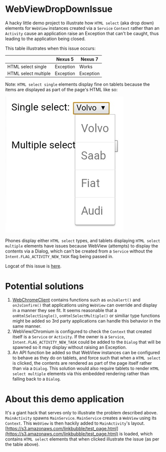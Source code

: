 WebViewDropDownIssue
====================

A hacky little demo project to illustrate how `HTML select` (aka drop down) elements for `WebView` instances created via a `Service` `Context` rather than an `Activity` cause an application raise an Exception that can't be caught, thus leading to the application being closed.

This table illustrates when this issue occurs:

|                        | Nexus 5   | Nexus 7   |
|------------------------|-----------|-----------|
| HTML select single   | Exception | Works     |
| HTML select multiple | Exception | Exception |

Note: `HTML select single` elements display fine on tablets because the items are displayed as part of the page's HTML like so: 

![working](/embedded_render.jpg)

Phones display either `HTML select` types, and tablets displaying `HTML select multiple` elements have issues because WebView (attempts) to display the contents via a Dialog, which can't be created from a `Service` without the `Intent.FLAG_ACTIVITY_NEW_TASK` flag being passed in.

Logcat of this issue is [here](/logcat.md).


Potential solutions
===================

1. [WebChromeClient](http://developer.android.com/reference/android/webkit/WebChromeClient.html) contains functions such as `onJsAlert()` and `onJsConfirm()` that applications using `WebView` can override and display in a manner they see fit. It seems reasonable that a `onHtmlSelectSingle()`, `onHtmlSelectMultiple()` or similiar type functions might be added so 3rd party applications can handle this behavior in the same manner.
2. WebView/Chromium is configured to check the `Context` that created itself is a `Service` or `Activity`. If the owner is a `Service`, `Intent.FLAG_ACTIVITY_NEW_TASK` could be added to the `Dialog` that will be spawned so it may display without raising an Exception.
3. An API function be added so that WebView instances can be configured to behave as they do on tablets, and force such that when a `HTML select` is clicked, the contents are rendered as part of the page itself rather than via a `Dialog`. This solution would also require tablets to render `HTML select multiple` elements via this embedded rendering rather than falling back to a `Dialog`.


About this demo application
===========================

It's a giant hack that serves only to illustrate the problem described above. `MainActivity` spawns `MainService`. `MainService` creates a `WebView` using its `Context`. This `WebView` is then hackily added to `MainActivity`'s layout. [https://s3.amazonaws.com/linkbubble/test_page.html](https://s3.amazonaws.com/linkbubble/test_page.html) is loaded, which contains `HTML select` elements that when clicked illustrate the issue (as per the table above).
